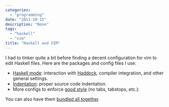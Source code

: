 ```yaml
---
categories:
  - "programming"
date: "2011-10-15"
description: "None"
tags:
  - "haskell"
  - "vim"
title: "Haskell and VIM"
---
```


I had to tinker quite a bit before finding a decent configuration for vim to
edit Haskell files. Here are the packages and config files I use: 

  * [Haskell mode][1]: interaction with [Haddock][2], compiler integration, and
    other general settings.
  * [Indentation][3]: proper source code indentation.
  * More configs to enforce [good style][4] (no tabs, tabstops, etc.):

<script src="https://gist.github.com/1289349.js"> </script>

You can also have them [bundled all together][5].

   [1]: http://projects.haskell.org/haskellmode-vim/
   [2]: http://www.haskell.org/haddock/
   [3]: http://www.vim.org/scripts/script.php?script_id=1968
   [4]: http://urchin.earth.li/~ian/style/haskell.html
   [5]: /blog/assets/haskell-vim-config.tar.gz
